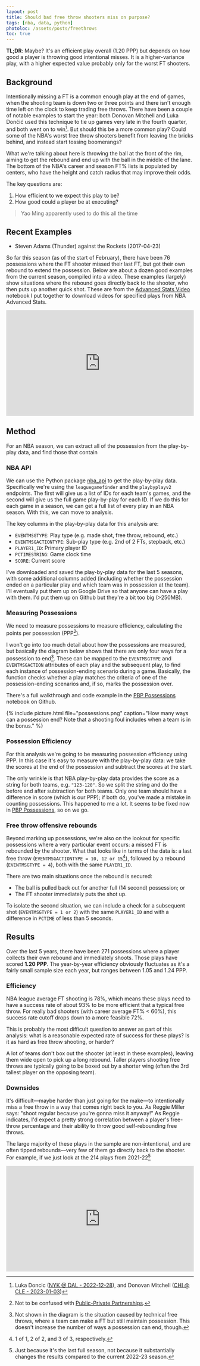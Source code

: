 ```yaml
---
layout: post
title: Should bad free throw shooters miss on purpose?
tags: [nba, data, python]
photoloc: /assets/posts/freethrows
toc: true
---
```


**TL;DR**: Maybe? It's an efficient play overall (1.20 PPP) but depends on how good a player is throwing good intentional misses. It is a higher-variance play, with a higher expected value probably only for the worst FT shooters.

## Background
Intentionally missing a FT is a common enough play at the end of games, when the shooting team is down two or three points and there isn't enough time left on the clock to keep trading free throws. There have been a couple of notable examples to start the year: both Donovan Mitchell and Luka Dončić used this technique to tie up games very late in the fourth quarter, and both went on to win[^1]. But should this be a more common play? Could some of the NBA's worst free throw shooters benefit from leaving the bricks behind, and instead start tossing boomerangs?

What we're talking about here is throwing the ball at the front of the rim, aiming to get the rebound and end up with the ball in the middle of the lane. The bottom of the NBA's career and season FT% lists is populated by centers, who have the height and catch radius that may improve their odds. 

The key questions are: 
1. How efficient to we expect this play to be?
2. How good could a player be at executing?  

> Yao Ming apparently used to do this all the time

## Recent Examples


- Steven Adams (Thunder) against the Rockets (2017-04-23)


So far this season (as of the start of February), there have been 76 possessions where the FT shooter missed their last FT, but got their own rebound to extend the possession. Below are about a dozen good examples from the current season, compiled into a video. These examples (largely) show situations where the rebound goes directly back to the shooter, who then puts up another quick shot. These are from the [Advanced Stats Video](https://github.com/penborter/nba-data/blob/main/utilities/Advanced%20Stats%20Video.ipynb) notebook I put together to download videos for specified plays from NBA Advanced Stats.

<div class="video" style="width:100%;height:0px;position:relative;padding-bottom:56.250%;"><iframe src="https://streamable.com/e/w7uybt" frameborder="0" width="100%" height="100%" allowfullscreen style="width:100%;height:100%;position:absolute;left:0px;top:0px;overflow:hidden;"></iframe></div>

## Method
For an NBA season, we can extract all of the possession from the play-by-play data, and find those that contain 

### NBA API
We can use the Python package [nba_api](https://github.com/swar/nba_api) to get the play-by-play data. Specifically we're using the `leaguegamefinder` and the `playbyplayv2` endpoints. The first will give us a list of IDs for each team's games, and the second will give us the full game play-by-play for each ID. If we do this for each game in a season, we can get a full list of every play in an NBA season. With this, we can move to analysis. 

The key columns in the play-by-play data for this analysis are: 
- `EVENTMSGTYPE`: Play type (e.g. made shot, free throw, rebound, etc.)
- `EVENTMSGACTIONTYPE`: Sub-play type (e.g. 2nd of 2 FTs, stepback, etc.)
- `PLAYER1_ID`: Primary player ID
- `PCTIMESTRING`: Game clock time
- `SCORE`: Current score

I've downloaded and saved the play-by-play data for the last 5 seasons, with some additional columns added (including whether the possession ended on a particular play and which team was in possession at the team). I'll eventually put them up on Google Drive so that anyone can have a play with them. I'd put them up on Github but they're a bit too big (>250MB).   

### Measuring Possessions
We need to measure possessions to measure efficiency, calculating the points per possession (PPP[^2]). 

I won't go into too much detail about how the possessions are measured, but basically the diagram below shows that there are only four ways for a possession to end[^3]. These can be mapped to the `EVENTMSGTYPE` and `EVENTMSGACTION` attributes of each play and the subsequent play, to find each instance of possession-ending scenario during a game. Basically, the function checks whether a play matches the criteria of one of the possession-ending scenarios and, if so, marks the possession over. 

There's a full walkthrough and code example in the [PBP Possessions](https://github.com/penborter/nba-data/blob/main/utilities/PBP%20Possessions.ipynb) notebook on Github. 

{% include picture.html
   file="possessions.png"
   caption="How many ways can a possession end? Note that a shooting foul includes when a team is in the bonus."
%} 

### Possession Efficiency
For this analysis we're going to be measuring possession efficiency using PPP. In this case it's easy to measure with the play-by-play data: we take the scores at the end of the possession and subtract the scores at the start. 

The only wrinkle is that NBA play-by-play data provides the score as a string for both teams, e.g. `"123-120"`. So we split the string and do the before and after subtraction for both teams. Only one team should have a difference in score (which is our PPP); if both do, you've made a mistake in counting possessions. This happened to me a lot. It seems to be fixed now in [PBP Possessions](https://github.com/penborter/nba-data/blob/main/utilities/PBP%20Possessions.ipynb), so on we go. 

### Free throw offensive rebounds
Beyond marking up possessions, we're also on the lookout for specific possessions where a very particular event occurs: a missed FT is rebounded by the shooter. What that looks like in terms of the data is: a last free throw (`EVENTMSGACTIONTYPE = 10, 12 or 15`[^4]), followed by a rebound (`EVENTMSGTYPE = 4`), both with the same `PLAYER1_ID`. 

There are two main situations once the rebound is secured:
- The ball is pulled back out for another full (14 second) possession; or
- The FT shooter immediately puts the shot up.

To isolate the second situation, we can include a check for a subsequent shot (`EVENTMSGTYPE = 1 or 2`) with the same `PLAYER1_ID` and with a difference in `PCTIME` of less than 5 seconds.

## Results
Over the last 5 years, there have been 271 possessions where a player collects their own rebound and immediately shoots. Those plays have scored **1.20 PPP**. The year-by-year efficiency obviously fluctuates as it's a fairly small sample size each year, but ranges between 1.05 and 1.24 PPP.

### Efficiency
NBA league average FT shooting is 78%, which means these plays need to have a success rate of about 93% to be more efficient that a typical free throw. For really bad shooters (with career average FT% < 60%), this success rate cutoff drops down to a more feasible 72%.

This is probably the most difficult question to answer as part of this analysis: what is a reasonable expected rate of success for these plays? Is it as hard as free throw shooting, or harder? 

A lot of teams don't box out the shooter (at least in these examples), leaving them wide open to pick up a long rebound. Taller players shooting free throws are typically going to be boxed out by a shorter wing (often the 3rd tallest player on the opposing team).

### Downsides
It's difficult––maybe harder than just going for the make––to intentionally miss a free throw in a way that comes right back to you. As Reggie Miller says: "shoot regular because you're gonna miss it anyway!" As Reggie indicates, I'd expect a pretty strong correlation between a player's free-throw percentage and their ability to throw good self-rebounding free throws.

The large majority of these plays in the sample are non-intentional, and are often tipped rebounds––very few of them go directly back to the shooter. For example, if we just look at the 214 plays from 2021-22[^5]

<div class="mb-2 video" style="width:100%;height:0px;position:relative;padding-bottom:56.250%;"><iframe src="https://streamable.com/e/v8lmjx" frameborder="0" width="100%" height="100%" allowfullscreen style="width:100%;height:100%;position:absolute;left:0px;top:0px;overflow:hidden;"></iframe></div>

[^1]: Luka Doncic ([NYK @ DAL - 2022-12-28](https://www.nba.com/game/nyk-vs-dal-0022200512)), and Donovan Mitchell ([CHI @ CLE - 2023-01-03](https://www.nba.com/game/chi-vs-cle-0022200552))
[^2]: Not to be confused with [Public-Private Partnerships](https://en.wikipedia.org/wiki/Public%E2%80%93private_partnership).
[^3]: Not shown in the diagram is the situation caused by technical free throws, where a team can make a FT but still maintain possession. This doesn't increase the number of ways a possession can end, though.
[^4]: 1 of 1, 2 of 2, and 3 of 3, respectively. 
[^5]: Just because it's the last full season, not because it substantially changes the results compared to the current 2022-23 season. 